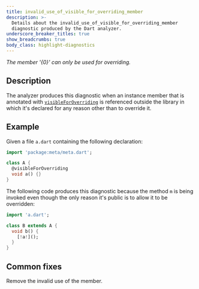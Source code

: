 ```yaml
---
title: invalid_use_of_visible_for_overriding_member
description: >-
  Details about the invalid_use_of_visible_for_overriding_member
  diagnostic produced by the Dart analyzer.
underscore_breaker_titles: true
show_breadcrumbs: true
body_class: highlight-diagnostics
---
```


_The member '{0}' can only be used for overriding._

## Description

The analyzer produces this diagnostic when an instance member that is
annotated with [`visibleForOverriding`][meta-visibleForOverriding] is
referenced outside the library in which it's declared for any reason other
than to override it.

## Example

Given a file `a.dart` containing the following declaration:

```dart
import 'package:meta/meta.dart';

class A {
  @visibleForOverriding
  void a() {}
}
```

The following code produces this diagnostic because the method `m` is being
invoked even though the only reason it's public is to allow it to be
overridden:

```dart
import 'a.dart';

class B extends A {
  void b() {
    [!a!]();
  }
}
```

## Common fixes

Remove the invalid use of the member.

[meta-visibleForOverriding]: https://pub.dev/documentation/meta/latest/meta/visibleForOverriding-constant.html
